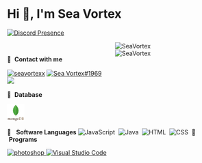 # Hi 👋, I'm Sea Vortex

[![Discord Presence](https://lanyard-profile-readme.vercel.app/api/728360891644641303 )](https://discord.com/users/728360891644641303) <p><img align="right" width="50%" src="https://github-readme-stats.vercel.app/api/top-langs?username=seavortex&theme=dark&show_icons=true&locale=en&layout=compact" alt="SeaVortex"  /></p><p>&nbsp;<img align="right" width="50%" src="https://github-readme-stats.vercel.app/api?username=SeaVortex&theme=dark&show_icons=true&locale=en" alt="SeaVortex"  ></p>
                  
🔗 &nbsp;**Contact with me**
<p align="left">
<a href="https://instagram.com/seavortexx" target="blank"><img align="center" src="https://img.shields.io/badge/Instagram%20-ff0072.svg?&style=for-the-badge&logo=instagram&logoColor=white" alt="seavortexx" height="30" /></a>
<a href="https://discord.gg/devmind" target="blank"><img align="center" src="https://img.shields.io/badge/DevMind-8EA1E1?style=for-the-badge&logo=discord" alt="Sea Vortex#1969" height="30"/></a>
</br><img src="https://komarev.com/ghpvc/?username=SeaVortex&color=dc143c"/>

🔗 &nbsp;**Database**
<p align="left">
<a href="https://www.mongodb.com" target="_blank"> <img src="https://raw.githubusercontent.com/devicons/devicon/master/icons/mongodb/mongodb-original-wordmark.svg" alt="mongodb" width="40" height="40"/> </a>
  
🔗 &nbsp; **Software Languages**
![JavaScript](https://img.shields.io/badge/-JavaScript-05122A?style=flat&logo=javascript)&nbsp;
![Java](https://img.shields.io/badge/-Java-05122A?style=flat&logo=Java&logoColor=FFA518)&nbsp;
![HTML](https://img.shields.io/badge/-HTML-05122A?style=flat&logo=HTML5)&nbsp;
![CSS](https://img.shields.io/badge/-CSS-05122A?style=flat&logo=CSS3&logoColor=1572B6)&nbsp;
🔗 &nbsp;**Programs**
<p align="left">
<a href="https://www.photoshop.com/en" target="_blank"> <img src="https://upload.wikimedia.org/wikipedia/commons/thumb/a/af/Adobe_Photoshop_CC_icon.svg/1051px-Adobe_Photoshop_CC_icon.svg.png" alt="photoshop" width="40" height="40"/> </a>
  <a href="https://www.photoshop.com/en" target="_blank"> <img src="https://img.shields.io/badge/-Visual%20Studio%20Code-05122A?style=flat&logo=visual-studio-code&logoColor=007ACC" alt="Visual Studio Code" /> </a>

